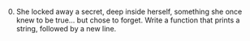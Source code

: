 0. She locked away a secret, deep inside herself, something she once knew to be true... but chose to forget.
Write a function that prints a string, followed by a new line.
